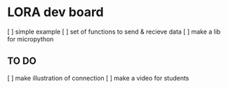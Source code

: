 # LORA dev board
[ ] simple example
[ ] set of functions to send & recieve data
[ ] make a lib for micropython
## TO DO
[ ] make illustration of connection
[ ] make a video for students
